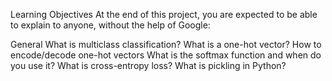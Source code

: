Learning Objectives
At the end of this project, you are expected to be able to explain to anyone, without the help of Google:

General
What is multiclass classification?
What is a one-hot vector?
How to encode/decode one-hot vectors
What is the softmax function and when do you use it?
What is cross-entropy loss?
What is pickling in Python?